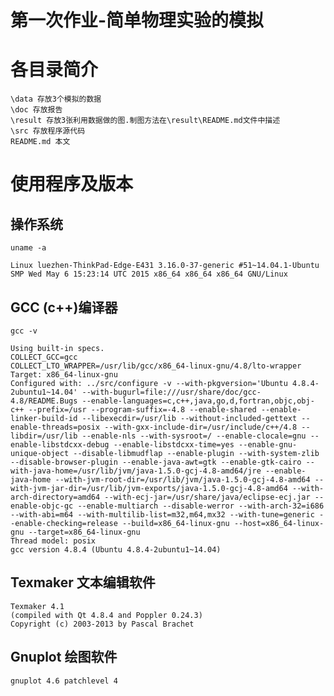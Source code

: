 # 第一次作业-简单物理实验的模拟

# 各目录简介
	\data 存放3个模拟的数据
	\doc 存放报告
	\result 存放3张利用数据做的图.制图方法在\result\README.md文件中描述
	\src 存放程序源代码
	README.md 本文

# 使用程序及版本

## 操作系统
```{bash} 
uname -a
```
	Linux luezhen-ThinkPad-Edge-E431 3.16.0-37-generic #51~14.04.1-Ubuntu SMP Wed May 6 15:23:14 UTC 2015 x86_64 x86_64 x86_64 GNU/Linux

## GCC (c++)编译器
```{bash} 
gcc -v
```
	Using built-in specs.
	COLLECT_GCC=gcc
	COLLECT_LTO_WRAPPER=/usr/lib/gcc/x86_64-linux-gnu/4.8/lto-wrapper
	Target: x86_64-linux-gnu
	Configured with: ../src/configure -v --with-pkgversion='Ubuntu 4.8.4-2ubuntu1~14.04' --with-bugurl=file:///usr/share/doc/gcc-4.8/README.Bugs --enable-languages=c,c++,java,go,d,fortran,objc,obj-c++ --prefix=/usr --program-suffix=-4.8 --enable-shared --enable-linker-build-id --libexecdir=/usr/lib --without-included-gettext --enable-threads=posix --with-gxx-include-dir=/usr/include/c++/4.8 --libdir=/usr/lib --enable-nls --with-sysroot=/ --enable-clocale=gnu --enable-libstdcxx-debug --enable-libstdcxx-time=yes --enable-gnu-unique-object --disable-libmudflap --enable-plugin --with-system-zlib --disable-browser-plugin --enable-java-awt=gtk --enable-gtk-cairo --with-java-home=/usr/lib/jvm/java-1.5.0-gcj-4.8-amd64/jre --enable-java-home --with-jvm-root-dir=/usr/lib/jvm/java-1.5.0-gcj-4.8-amd64 --with-jvm-jar-dir=/usr/lib/jvm-exports/java-1.5.0-gcj-4.8-amd64 --with-arch-directory=amd64 --with-ecj-jar=/usr/share/java/eclipse-ecj.jar --enable-objc-gc --enable-multiarch --disable-werror --with-arch-32=i686 --with-abi=m64 --with-multilib-list=m32,m64,mx32 --with-tune=generic --enable-checking=release --build=x86_64-linux-gnu --host=x86_64-linux-gnu --target=x86_64-linux-gnu
	Thread model: posix
	gcc version 4.8.4 (Ubuntu 4.8.4-2ubuntu1~14.04) 

## Texmaker 文本编辑软件
	Texmaker 4.1
	(compiled with Qt 4.8.4 and Poppler 0.24.3)
	Copyright (c) 2003-2013 by Pascal Brachet

## Gnuplot 绘图软件
	gnuplot 4.6 patchlevel 4
